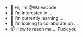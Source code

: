 - 👋 Hi, I’m @WalexCode
- 👀 I’m interested in ...
- 🌱 I’m currently learning ...
- 💞️ I’m looking to collaborate on ...
- 📫 How to reach me ...
Fuck you

<!---
WalexCode/WalexCode is a ✨ special ✨ repository because its `README.md` (this file) appears on your GitHub profile.
You can click the Preview link to take a look at your changes.
--->
